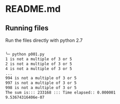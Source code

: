 # README.md

## Running files

Run the files directly with python 2.7

```bash

╰─ python p001.py
1 is not a multiple of 3 or 5
2 is not a multiple of 3 or 5
4 is not a multiple of 3 or 5
...
994 is not a multiple of 3 or 5
997 is not a multiple of 3 or 5
998 is not a multiple of 3 or 5
The sum is::: 233168 ::: Time elapsed:: 0.000001
9.53674316406e-07

```

